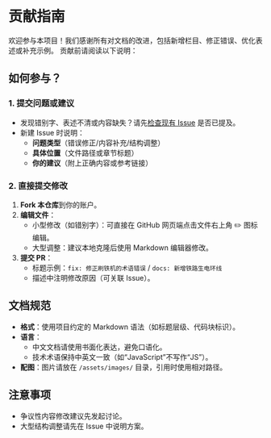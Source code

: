 # 贡献指南

欢迎参与本项目！我们感谢所有对文档的改进，包括新增栏目、修正错误、优化表述或补充示例。
贡献前请阅读以下说明：

## 如何参与？

### 1. 提交问题或建议

- 发现错别字、表述不清或内容缺失？请先[检查现有 Issue](https://github.com/OrderlyMC/Website/issues) 是否已提及。
- 新建 Issue 时说明：
  - **问题类型**（错误修正/内容补充/结构调整）
  - **具体位置**（文件路径或章节标题）
  - **你的建议**（附上正确内容或参考链接）

### 2. 直接提交修改

1. **Fork 本仓库**到你的账户。
2. **编辑文件**：
   - 小型修改（如错别字）：可直接在 GitHub 网页端点击文件右上角 ✏️ 图标编辑。
   - 大型调整：建议本地克隆后使用 Markdown 编辑器修改。
3. **提交 PR**：
   - 标题示例：`fix: 修正刷铁机的术语错误` / `docs: 新增铁路生电环线`
   - 描述中注明修改原因（可关联 Issue）。

## 文档规范

- **格式**：使用项目约定的 Markdown 语法（如标题层级、代码块标识）。
- **语言**：
  - 中文文档请使用书面化表达，避免口语化。
  - 技术术语保持中英文一致（如“JavaScript”不写作“JS”）。
- **配图**：图片请放在 `/assets/images/` 目录，引用时使用相对路径。

## 注意事项

- 争议性内容修改建议先发起讨论。
- 大型结构调整请先在 Issue 中说明方案。
